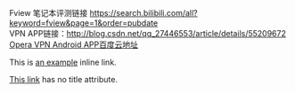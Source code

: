 Fview 笔记本评测链接 https://search.bilibili.com/all?keyword=fview&page=1&order=pubdate</br>
VPN APP链接：http://blog.csdn.net/qq_27446553/article/details/55209672</br>
[Opera VPN  Android APP百度云地址](http://pan.baidu.com/s/1eRJr4fo)</br>

This is [an example](http://example.com/ "Title") inline link.

[This link](http://example.net/) has no title attribute.
